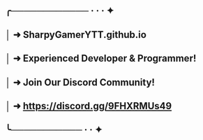 ## ╭──────────── ·﻿ ﻿· ﻿·﻿ ﻿✦
## │ ➜  SharpyGamerYTT.github.io
## │ ➜  Experienced Developer & Programmer!
## │ ➜  Join Our Discord Community!
## │ ➜  https://discord.gg/9FHXRMUs49
## ╰─────────── ·﻿ ﻿·﻿ ﻿﻿✦



